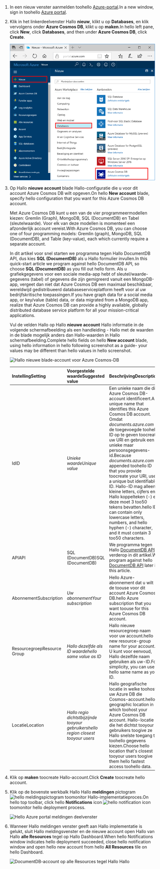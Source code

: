 1. <span data-ttu-id="c6189-101">In een nieuw venster aanmelden toohello [Azure-portal](https://portal.azure.com/).</span><span class="sxs-lookup"><span data-stu-id="c6189-101">In a new window, sign in toohello [Azure portal](https://portal.azure.com/).</span></span>
2. <span data-ttu-id="c6189-102">Klik in het linkerdeelvenster Hallo **nieuw**, klikt u op **Databases**, en klik vervolgens onder **Azure Cosmos DB**, klikt u op **maken**.</span><span class="sxs-lookup"><span data-stu-id="c6189-102">In hello left pane, click **New**, click **Databases**, and then under **Azure Cosmos DB**, click **Create**.</span></span>
   
   ![Hello Azure portal Databases deelvenster](./media/cosmos-db-create-dbaccount/create-nosql-db-databases-json-tutorial-1.png)

3. <span data-ttu-id="c6189-104">Op Hallo **nieuwe account** blade Hallo-configuratie die u voor dit account Azure Cosmos DB wilt opgeven.</span><span class="sxs-lookup"><span data-stu-id="c6189-104">On hello **New account** blade, specify hello configuration that you want for this Azure Cosmos DB account.</span></span> 

    <span data-ttu-id="c6189-105">Met Azure Cosmos DB kunt u een van de vier programmeermodellen kiezen: Gremlin (Graph), MongoDB, SQL (DocumentDB) en Tabel (sleutelwaarde). Voor elk van deze modellen is momenteel een afzonderlijk account vereist.</span><span class="sxs-lookup"><span data-stu-id="c6189-105">With Azure Cosmos DB, you can choose one of four programming models: Gremlin (graph), MongoDB, SQL (DocumentDB), and Table (key-value), each which currently require a separate account.</span></span>
    
    <span data-ttu-id="c6189-106">In dit artikel voor snel starten we programma tegen Hallo DocumentDB API, dus kies **SQL (DocumentDB)** als u Hallo formulier invullen.</span><span class="sxs-lookup"><span data-stu-id="c6189-106">In this quick-start article we program against hello DocumentDB API, so choose **SQL (DocumentDB)** as you fill out hello form.</span></span> <span data-ttu-id="c6189-107">Als u grafiekgegevens voor een sociale media-app hebt of sleutel/waarde-gegevens (tabel) of gegevens die zijn gemigreerd vanuit een MongoDB-app, vergeet dan niet dat Azure Cosmos DB een maximaal beschikbaar, wereldwijd gedistribueerd databaseserviceplatform heeft voor al uw bedrijfskritische toepassingen.</span><span class="sxs-lookup"><span data-stu-id="c6189-107">If you have graph data for a social media app, or key/value (table) data, or data migrated from a MongoDB app, realize that Azure Cosmos DB can provide a highly available, globally distributed database service platform for all your mission-critical applications.</span></span>

    <span data-ttu-id="c6189-108">Vul de velden Hallo op Hallo **nieuwe account** Hallo informatie in de volgende schermafbeelding als een handleiding - Hallo met de waarden in de blade mogelijk anders dan Hallo-waarden in Hallo schermafbeelding.</span><span class="sxs-lookup"><span data-stu-id="c6189-108">Complete hello fields on hello **New account** blade, using hello information in hello following screenshot as a guide- your values may be different than hello values in hello screenshot.</span></span>
 
    ![Hallo nieuwe blade-account voor Azure Cosmos-DB](./media/cosmos-db-create-dbaccount/create-nosql-db-databases-json-tutorial-2.png)

    <span data-ttu-id="c6189-110">Instelling</span><span class="sxs-lookup"><span data-stu-id="c6189-110">Setting</span></span>|<span data-ttu-id="c6189-111">Voorgestelde waarde</span><span class="sxs-lookup"><span data-stu-id="c6189-111">Suggested value</span></span>|<span data-ttu-id="c6189-112">Beschrijving</span><span class="sxs-lookup"><span data-stu-id="c6189-112">Description</span></span>
    ---|---|---
    <span data-ttu-id="c6189-113">Id</span><span class="sxs-lookup"><span data-stu-id="c6189-113">ID</span></span>|<span data-ttu-id="c6189-114">*Unieke waarde*</span><span class="sxs-lookup"><span data-stu-id="c6189-114">*Unique value*</span></span>|<span data-ttu-id="c6189-115">Een unieke naam die dit Azure Cosmos DB-account identificeert.</span><span class="sxs-lookup"><span data-stu-id="c6189-115">A unique name that identifies this Azure Cosmos DB account.</span></span> <span data-ttu-id="c6189-116">Omdat *documents.azure.com* is de toegevoegde toohello ID op te geven toocreate uw URI en gebruik een unieke maar persoonsgegevens-id.</span><span class="sxs-lookup"><span data-stu-id="c6189-116">Because *documents.azure.com* is appended toohello ID that you provide toocreate your URI, use a unique but identifiable ID.</span></span> <span data-ttu-id="c6189-117">Hallo-ID mag alleen kleine letters, cijfers en Hallo koppelteken (-) en deze moet 3 too50 tekens bevatten.</span><span class="sxs-lookup"><span data-stu-id="c6189-117">hello ID can contain only lowercase letters, numbers, and hello hyphen (-) character, and it must contain 3 too50 characters.</span></span>
    <span data-ttu-id="c6189-118">API</span><span class="sxs-lookup"><span data-stu-id="c6189-118">API</span></span>|<span data-ttu-id="c6189-119">SQL (DocumentDB)</span><span class="sxs-lookup"><span data-stu-id="c6189-119">SQL (DocumentDB)</span></span>|<span data-ttu-id="c6189-120">We programma tegen Hallo [DocumentDB API](../articles/documentdb/documentdb-introduction.md) verderop in dit artikel.</span><span class="sxs-lookup"><span data-stu-id="c6189-120">We program against hello [DocumentDB API](../articles/documentdb/documentdb-introduction.md) later in this article.</span></span>|
    <span data-ttu-id="c6189-121">Abonnement</span><span class="sxs-lookup"><span data-stu-id="c6189-121">Subscription</span></span>|<span data-ttu-id="c6189-122">*Uw abonnement*</span><span class="sxs-lookup"><span data-stu-id="c6189-122">*Your subscription*</span></span>|<span data-ttu-id="c6189-123">Hello Azure-abonnement dat u wilt de toouse voor dit account Azure Cosmos DB.</span><span class="sxs-lookup"><span data-stu-id="c6189-123">hello Azure subscription that you want toouse for this Azure Cosmos DB account.</span></span> 
    <span data-ttu-id="c6189-124">Resourcegroep</span><span class="sxs-lookup"><span data-stu-id="c6189-124">Resource Group</span></span>|<span data-ttu-id="c6189-125">*Hallo dezelfde als ID waarde*</span><span class="sxs-lookup"><span data-stu-id="c6189-125">*hello same value as ID*</span></span>|<span data-ttu-id="c6189-126">Hallo nieuwe resourcegroep naam voor uw account.</span><span class="sxs-lookup"><span data-stu-id="c6189-126">hello new resource-group name for your account.</span></span> <span data-ttu-id="c6189-127">U kunt voor eenvoud, Hallo dezelfde naam gebruiken als uw-ID.</span><span class="sxs-lookup"><span data-stu-id="c6189-127">For simplicity, you can use hello same name as your ID.</span></span> 
    <span data-ttu-id="c6189-128">Locatie</span><span class="sxs-lookup"><span data-stu-id="c6189-128">Location</span></span>|<span data-ttu-id="c6189-129">*Hallo regio dichtstbijzijnde tooyour gebruikers*</span><span class="sxs-lookup"><span data-stu-id="c6189-129">*hello region closest tooyour users*</span></span>|<span data-ttu-id="c6189-130">Hallo geografische locatie in welke toohost uw Azure DB die Cosmos-account.</span><span class="sxs-lookup"><span data-stu-id="c6189-130">hello geographic location in which toohost your Azure Cosmos DB account.</span></span> <span data-ttu-id="c6189-131">Hallo-locatie die het dichtst tooyour gebruikers toogive ze Hallo snelste toegang tot toohello gegevens kiezen.</span><span class="sxs-lookup"><span data-stu-id="c6189-131">Choose hello location that's closest tooyour users toogive them hello fastest access toohello data.</span></span>
4. <span data-ttu-id="c6189-132">Klik op **maken** toocreate Hallo-account.</span><span class="sxs-lookup"><span data-stu-id="c6189-132">Click **Create** toocreate hello account.</span></span>
5. <span data-ttu-id="c6189-133">Klik op de bovenste werkbalk Hallo Hallo **meldingen** pictogram ![hello meldingspictogram](./media/cosmos-db-create-dbaccount/notification-icon.png) toomonitor Hallo-implementatieproces.</span><span class="sxs-lookup"><span data-stu-id="c6189-133">On hello top toolbar, click hello **Notifications** icon ![hello notification icon](./media/cosmos-db-create-dbaccount/notification-icon.png) toomonitor hello deployment process.</span></span>

    ![Hello Azure portal meldingen deelvenster](./media/cosmos-db-create-dbaccount-graph/azure-documentdb-nosql-notification.png)

6.  <span data-ttu-id="c6189-135">Wanneer Hallo meldingen venster geeft aan Hallo implementatie is gelukt, sluit Hallo meldingsvenster en de nieuwe account open Hallo van Hallo **alle Resources** tegel op Hallo Dashboard.</span><span class="sxs-lookup"><span data-stu-id="c6189-135">When hello Notifications window indicates hello deployment succeeded, close hello notification window and open hello new account from hello **All Resources** tile on hello Dashboard.</span></span> 

    ![DocumentDB-account op alle Resources tegel Hallo Hallo](./media/cosmos-db-create-dbaccount/all-resources.png)
 

